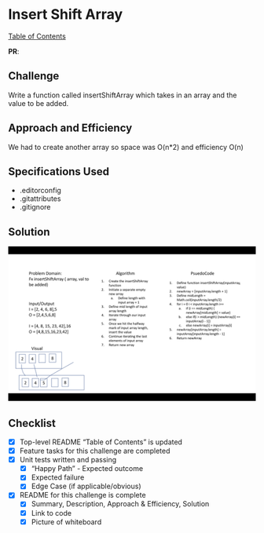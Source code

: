 # Insert Shift Array

[Table of Contents](../../../README.md)

__PR__:

## Challenge
Write a function called insertShiftArray which takes in an array and the value to be added.

## Approach and Efficiency
We had to create another array so space was O(n*2) and efficiency O(n)

## Specifications Used
* .editorconfig
* .gitattributes
* .gitignore


## Solution
![WhiteBoard](InsertShiftArray.png)

## Checklist
 - [x] Top-level README “Table of Contents” is updated
 - [x] Feature tasks for this challenge are completed
 - [x] Unit tests written and passing
     - [x] “Happy Path” - Expected outcome
     - [x] Expected failure
     - [x] Edge Case (if applicable/obvious)
 - [x] README for this challenge is complete
     - [x] Summary, Description, Approach & Efficiency, Solution
     - [x] Link to code
     - [x] Picture of whiteboard
